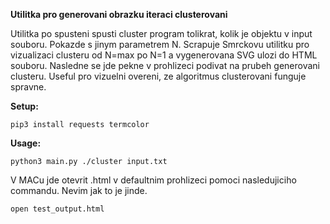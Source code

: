 **Utilitka pro generovani obrazku iteraci clusterovani**

Utilitka po spusteni spusti cluster program tolikrat, kolik je objektu v input souboru. Pokazde s jinym parametrem N. Scrapuje Smrckovu utilitku pro vizualizaci clusteru od N=max po N=1 a vygenerovana SVG ulozi do HTML souboru. Nasledne se jde pekne v prohlizeci podivat na prubeh generovani clusteru. Useful pro vizuelni overeni, ze algoritmus clusterovani funguje spravne.

**Setup:**

```
pip3 install requests termcolor
```

**Usage:**

```
python3 main.py ./cluster input.txt
```

V MACu jde otevrit .html v defaultnim prohlizeci pomoci nasledujiciho commandu. Nevim jak to je jinde.

```
open test_output.html
```



